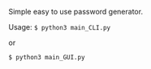 Simple easy to use password generator.

Usage:
`$ python3 main_CLI.py`

or

`$ python3 main_GUI.py`
